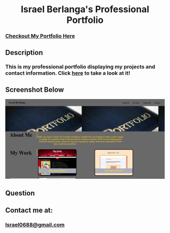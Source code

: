 <h1 align="center">Israel Berlanga's Professional Portfolio</h1>

### [Checkout My Portfolio Here](https://israel0688.github.io/professional-portfolio/)

## Description
### This is my professional portfolio displaying my projects and contact information.  Click [here](https://israel0688.github.io/professional-portfolio/) to take a look at it!

## Screenshot Below
![alt "screenshot"](https://github.com/israel0688/professional-portfolio/blob/master/images/portpic3.PNG)

## Question
## Contact me at:
### Israel0688@gmail.com
